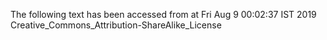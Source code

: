 The following text has been accessed from at Fri Aug 9 00:02:37 IST 2019
Creative_Commons_Attribution-ShareAlike_License
